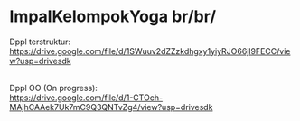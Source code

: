 # ImpalKelompokYoga br/br/

Dppl terstruktur: <br/>
https://drive.google.com/file/d/1SWuuv2dZZzkdhgxy1yiyRJO66jl9FECC/view?usp=drivesdk <br/><br/>

Dppl OO (On progress): <br/>
https://drive.google.com/file/d/1-CTOch-MAjhCAAek7Uk7mC9Q3QNTvZg4/view?usp=drivesdk

